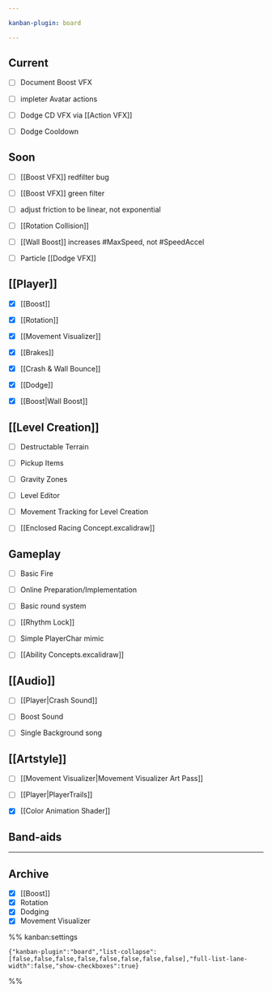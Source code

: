 ```yaml
---

kanban-plugin: board

---
```


## Current

- [ ] Document Boost VFX
- [ ] impleter Avatar actions
- [ ] Dodge CD VFX via [[Action VFX]]
- [ ] Dodge Cooldown


## Soon

- [ ] [[Boost VFX]] redfilter bug
- [ ] [[Boost VFX]] green filter
- [ ] adjust friction to be linear, not exponential
- [ ] [[Rotation Collision]]
- [ ] [[Wall Boost]] increases #MaxSpeed, not #SpeedAccel
- [ ] Particle [[Dodge VFX]]


## [[Player]]

- [x] [[Boost]]
- [x] [[Rotation]]
- [x] [[Movement Visualizer]]
- [x] [[Brakes]]
- [x] [[Crash & Wall Bounce]]
- [x] [[Dodge]]
- [x] [[Boost|Wall Boost]]


## [[Level Creation]]

- [ ] Destructable Terrain
- [ ] Pickup Items
- [ ] Gravity Zones
- [ ] Level Editor
- [ ] Movement Tracking for Level Creation
- [ ] [[Enclosed Racing Concept.excalidraw]]


## Gameplay

- [ ] Basic Fire
- [ ] Online Preparation/Implementation
- [ ] Basic round system
- [ ] [[Rhythm Lock]]
- [ ] Simple PlayerChar mimic
- [ ] [[Ability Concepts.excalidraw]]


## [[Audio]]

- [ ] [[Player|Crash Sound]]
- [ ] Boost Sound
- [ ] Single Background song


## [[Artstyle]]

- [ ] [[Movement Visualizer|Movement Visualizer Art Pass]]
- [ ] [[Player|PlayerTrails]]
- [x] [[Color Animation Shader]]


## Band-aids



***

## Archive

- [x] [[Boost]]
- [x] Rotation
- [x] Dodging
- [x] Movement Visualizer

%% kanban:settings
```
{"kanban-plugin":"board","list-collapse":[false,false,false,false,false,false,false,false],"full-list-lane-width":false,"show-checkboxes":true}
```
%%